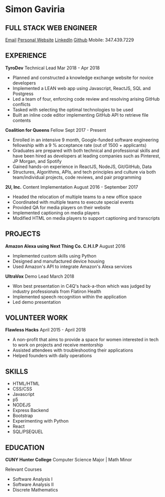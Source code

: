 # Simon Gaviria

## FULL STACK  WEB  ENGINEER

[Email](simongaviria1@gmail.com)
[Personal Website](simongaviria.nyc)
[LinkedIn](linkedin.com/in/simon-gaviria)
[Github](github.com/simongaviria)
Mobile: 347.439.7229

## EXPERIENCE

__TyroDev__
Technical Lead
Mar 2018 - Apr 2018 

* Planned and constructed a knowledge exchange website for novice developers
* Implemented a LEAN web app using Javascript, ReactJS, SQL and Postgress
* Led a team of four, enforcing code review and resolving arising GitHub conflicts
* Tasked with selecting the optimal technologies to be used
* Built an inline code editor implementing GitHub API to retrieve file contents

__Coalition for Queens__
Fellow
Sept 2017 - Present

* Enrolled in an intensive 9 month, Google-funded software engineering fellowship with a 9 % acceptance rate (out of 1500 + applicants)
* Graduates are prepared with both technical and professional skills and have been hired as developers at leading companies such as 
  Pinterest, JP Morgan, and Spotify
* Gained hands-on experience in ReactJS, NodeJS, Git/GitHub, Data
* Structures, Algorithms, APIs, and tech principles and culture via both team/individual projects, code reviews, and pair programming

__2U, Inc.__
Content Implementation
August 2016 - September 2017  

* Headed the relocation of multiple teams to a new office space
* Coordinated with multiple teams to execute special events
* Provided QA for media players on their website
* Implemented captioning on media players
* Modified HTML on media players to support captioning and transcripts


## PROJECTS

__Amazon Alexa using Next Thing Co. C.H.I.P__
August 2016

* Implemented custom skills using Python
* Designed and manufactured device housing
* Used Amazon's API to integrate Amazon's Alexa services


__UltraVox__
Demo Lead
March 2018  

* Won best presentation in C4Q's hack-a-thon which was judged by industry professionals from Flatiron Health
* Implemented speech recognition within the application
* Led demo presentation


## VOLUNTEER WORK

__Flawless Hacks__
April 2015 - April 2018

* A non-profit that aims to provide a space for women interested in tech to work on projects and receive mentorship
* Assisted attendees with troubleshooting their applications
* Helped founders with daily operations

## SKILLS

* HTML/HTML
* CSS/CSS
* Javascript
* p5
* NODEJS
* Express Backend
* Bootstrap
* Experimenting with Python
* React
* SQL/PSEQUEL

## EDUCATION 

__CUNY Hunter College__
Computer Science Major | Math Minor 

Relevant Courses
* Software Analysis I
* Software Analysis II
* Discrete Mathematics


